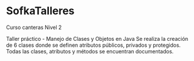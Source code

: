 # SofkaTalleres
Curso canteras Nivel 2

Taller práctico - Manejo de Clases y Objetos en Java
Se realiza la creación de 6 clases donde se definen atributos públicos, privados y protegidos.
Todas las clases, atributos y métodos se encuentran documentados.
